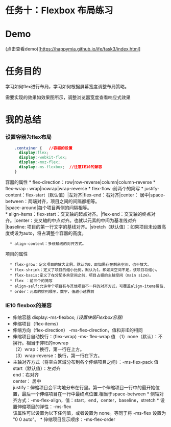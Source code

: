 # 任务十：Flexbox 布局练习
# Demo
(点击查看demo)[https://happymia.github.io/ife/task3/index.html]

# 任务目的

学习如何flex进行布局，学习如何根据屏幕宽度调整布局策略。

需要实现的效果如效果图所示，调整浏览器宽度查看响应式效果

# 我的总结
### 设置容器为flex布局
```CSS
    .container {   //容器的设置
      display:flex;
      display:-webkit-flex;
      display:-moz-flex;
      display:-ms-flexbox;  //注意IE10的兼容
    }
```
容器的属性
      * flex-direction：row|row-reverse|column|column-reverse
      * flex-wrap  : wrap|nowrap|wrap-reverse
      * flex-flow  :前两个的简写
      * justify-content：flex-start（默认值）|左对齐|flex-end：右对齐|center： 居中|space-between：两端对齐，项目之间的间隔都相等。<br/>
                  |space-around|每个项目两侧的间隔相等。<br/>
      * align-items：flex-start：交叉轴的起点对齐。|flex-end：交叉轴的终点对齐。|center：交叉轴的中点对齐。也就以元素的中间为基准线对齐<br/>
                  |baseline: 项目的第一行文字的基线对齐。|stretch（默认值）：如果项目未设置高度或设为auto，将占满整个容器的高度。<br/>

      * align-content：多根轴线的对齐方式。
项目的属性

      * flex-grow：定义项目的放大比例，默认为0，即如果存在剩余空间，也不放大。
      * flex-shrink：定义了项目的缩小比例，默认为1，即如果空间不足，该项目将缩小。
      * flex-basis:定义了在分配多余空间之前，项目占据的主轴空间（main size）。
      * flex ：前三个的简写
      * align-self:允许单个项目有与其他项目不一样的对齐方式，可覆盖align-items属性.
      * order：元素的排列顺序，数字，值越小越靠前
### IE10 flexbox的兼容
  * 伸缩容器 display:-ms-flexbox;	/*设置块级Flexbox容器*/
  * 伸缩项目（flex-items）
  * 伸缩方向（flex-direction）    -ms-flex-direction，值和非IE的相同
  * 伸缩项目自动换行：(flex-wrap)  -ms- flex-wrap
     值 （1）none（默认）：不换行。相当于非IE的nowrap<br/>
        （2）wrap：换行，第一行在上方。<br/>
        （3）wrap-reverse：换行，第一行在下方。<br/>
   * 主轴对齐方式（将空白区域分布到各个伸缩项目之间）：-ms-flex-pack
    值 start（默认值）：左对齐<br/>
        end：右对齐<br/>
       center： 居中<br/>
        justify：伸缩项目会平均地分布在行里。第一个伸缩项目一行中的最开始位置，最后一个伸缩项目在一行中最终点位置.相当于space-between
    * 侧轴对齐方式：-ms-flex-align，值：start，end，center，baseline，stretch
    * 设置伸缩项目的弹性：-ms-flex <br/>
        该属性可以设置为以下任何值，或者设置为 none。等同于将 -ms-flex 设置为 "0 0 auto"。
    * 伸缩项目显示顺序：-ms-flex-order


